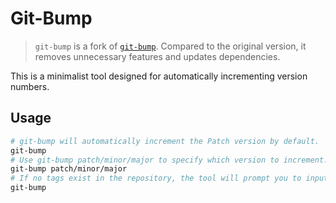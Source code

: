 # Git-Bump

> `git-bump` is a fork of [`git-bump`](https://github.com/babarot/git-bump). Compared to the original version, it removes unnecessary features and updates dependencies.

This is a minimalist tool designed for automatically incrementing version numbers.

## Usage

```bash
# git-bump will automatically increment the Patch version by default.
git-bump
# Use git-bump patch/minor/major to specify which version to increment.
git-bump patch/minor/major
# If no tags exist in the repository, the tool will prompt you to input an initial version number.
git-bump
```